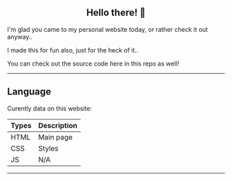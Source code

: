 <div align="center"><h2>Hello there! 👋</h2></div>

I'm glad you came to my personal website today, or rather check it out anyway..

I made this for fun also, just for the heck of it..

You can check out the source code here in this repo as well!

---

## Language

Curently data on this website:

| Types      | Description |
| ----------- | ----------- |
| HTML     | Main page       |
| CSS   | Styles        |
| JS     | N/A       |

---
